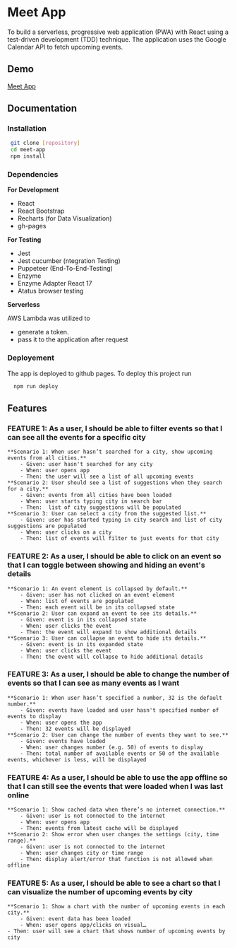 # Meet App

To build a serverless, progressive web application (PWA) with React using a test-driven
development (TDD) technique. The application uses the Google Calendar API to fetch
upcoming events.

## Demo
[Meet App](https://kodeiak.github.io/meet-app/)

## Documentation

### Installation

```bash
 git clone [repository]
 cd meet-app
 npm install
```

### Dependencies
**For Development**
- React
- React Bootstrap
- Recharts (for Data Visualization)
- gh-pages

**For Testing**
- Jest
- Jest cucumber (ntegration Testing)
- Puppeteer (End-To-End-Testing)
- Enzyme
- Enzyme Adapter React 17
- Atatus browser testing

**Serverless**

AWS Lambda was utilized to 
- generate a token.
- pass it to the application after request


### Deployement

The app is deployed to github pages.
To deploy this project run
```bash
  npm run deploy
```

## Features

### FEATURE 1: As a user, I should be able to filter events so that I can see all the events for a specific city
	**Scenario 1: When user hasn’t searched for a city, show upcoming events from all cities.**
		- Given: user hasn't searched for any city
		- When: user opens app
		- Then: the user will see a list of all upcoming events
	**Scenario 2: User should see a list of suggestions when they search for a city.**
		- Given: events from all cities have been loaded
		- When: user starts typing city in search bar
		- Then:  list of city suggestions will be populated
	**Scenario 3: User can select a city from the suggested list.**
		- Given: user has started typing in city search and list of city suggestions are populated
		- When: user clicks on a city
		- Then: list of events will filter to just events for that city
### FEATURE 2: As a user, I should be able to click on an event so that I can toggle between showing and hiding an event's details
	**Scenario 1: An event element is collapsed by default.**
		- Given: user has not clicked on an event element
		- When: list of events are populated
		- Then: each event will be in its collapsed state
	**Scenario 2: User can expand an event to see its details.**
		- Given: event is in its collapsed state
		- When: user clicks the event
		- Then: the event will expand to show additional details
	**Scenario 3: User can collapse an event to hide its details.**
		- Given: event is in its expanded state
		- When: user clicks the event
		- Then: the event will collapse to hide additional details
### FEATURE 3: As a user, I should be able to change the number of events so that I can see as many events as I want
	**Scenario 1: When user hasn’t specified a number, 32 is the default number.**
		- Given: events have loaded and user hasn't specified number of events to display 
		- When: user opens the app
		- Then: 32 events will be displayed
	**Scenario 2: User can change the number of events they want to see.**
		- Given: events have loaded
		- When: user changes number (e.g. 50) of events to display
		- Then: total number of available events or 50 of the available events, whichever is less, will be displayed
### FEATURE 4: As a user, I should be able to use the app offline so that I can still see the events that were loaded when I was last online
	**Scenario 1: Show cached data when there’s no internet connection.**
		- Given: user is not connected to the internet
		- When: user opens app
		- Then: events from latest cache will be displayed 
	**Scenario 2: Show error when user changes the settings (city, time range).**
		- Given: user is not connected to the internet
		- When: user changes city or time range
		- Then: display alert/error that function is not allowed when offline
### FEATURE 5: As a user, I should be able to see a chart so that I can visualize the number of upcoming events by city
	**Scenario 1: Show a chart with the number of upcoming events in each city.**
		- Given: event data has been loaded
		- When: user opens app/clicks on visual…
    - Then: user will see a chart that shows number of upcoming events by city

